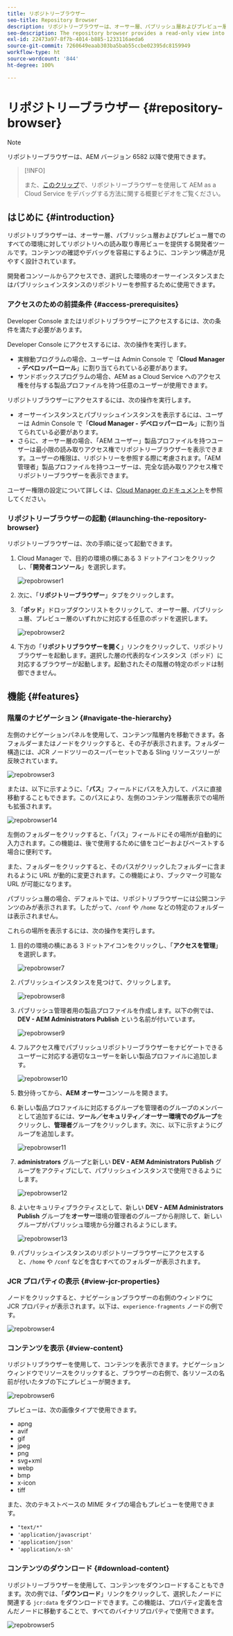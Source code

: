 ```yaml
---
title: リポジトリーブラウザー
seo-title: Repository Browser
description: リポジトリーブラウザーは、オーサー層、パブリッシュ層およびプレビュー層でのすべての環境に対して、リポジトリーへの読み取り専用ビューを提供します。
seo-description: The repository browser provides a read-only view into the repository for all environments on author, publish, and preview tiers.
exl-id: 22473a97-8f7b-4014-b885-1233116aeda6
source-git-commit: 7260649eaab303ba5bab55ccbe02395dc8159949
workflow-type: ht
source-wordcount: '844'
ht-degree: 100%

---
```


# リポジトリーブラウザー {#repository-browser}

>[!NOTE]
>
>リポジトリーブラウザーは、AEM バージョン 6582 以降で使用できます。

>[!INFO]
>
>また、[このクリップ](https://experienceleague.adobe.com/docs/experience-manager-learn/cloud-service/debugging/debugging-aem-as-a-cloud-service/repository-browser.html?lang=ja)で、リポジトリーブラウザーを使用して AEM as a Cloud Service をデバッグする方法に関する概要ビデオをご覧ください。

## はじめに {#introduction}

リポジトリブラウザーは、オーサー層、パブリッシュ層およびプレビュー層でのすべての環境に対してリポジトリへの読み取り専用ビューを提供する開発者ツールです。コンテンツの確認やデバッグを容易にするように、コンテンツ構造が見やすく設計されています。

開発者コンソールからアクセスでき、選択した環境のオーサーインスタンスまたはパブリッシュインスタンスのリポジトリーを参照するために使用できます。

### アクセスのための前提条件 {#access-prerequisites}

Developer Console またはリポジトリブラウザーにアクセスするには、次の条件を満たす必要があります。

Developer Console にアクセスするには、次の操作を実行します。

* 実稼動プログラムの場合、ユーザーは Admin Console で「**Cloud Manager - デベロッパーロール**」に割り当てられている必要があります。
* サンドボックスプログラムの場合、AEM as a Cloud Service へのアクセス権を付与する製品プロファイルを持つ任意のユーザーが使用できます。

リポジトリブラウザーにアクセスするには、次の操作を実行します。

* オーサーインスタンスとパブリッシュインスタンスを表示するには、ユーザーは Admin Console で「**Cloud Manager - デベロッパーロール**」に割り当てられている必要があります。
* さらに、オーサー層の場合、「AEM ユーザー」製品プロファイルを持つユーザーは最小限の読み取りアクセス権でリポジトリーブラウザーを表示できます。ユーザーの権限は、リポジトリーを参照する際に考慮されます。「AEM 管理者」製品プロファイルを持つユーザーは、完全な読み取りアクセス権でリポジトリーブラウザーを表示できます。

ユーザー権限の設定について詳しくは、[Cloud Manager のドキュメント](https://experienceleague.adobe.com/docs/experience-manager-cloud-manager/content/requirements/users-and-roles.html?lang=ja)を参照してください。

### リポジトリーブラウザーの起動 {#launching-the-repository-browser}

リポジトリーブラウザーは、次の手順に従って起動できます。

1. Cloud Manager で、目的の環境の横にある 3 ドットアイコンをクリックし、「**開発者コンソール**」を選択します。

   ![repobrowser1](/help/implementing/developing/tools/assets/repobrowser1.png)

1. 次に、「**リポジトリーブラウザー**」タブをクリックします。
1. 「**ポッド**」ドロップダウンリストをクリックして、オーサー層、パブリッシュ層、プレビュー層のいずれかに対応する任意のポッドを選択します。

   ![repobrowser2](/help/implementing/developing/tools/assets/repobrowser2.png)

1. 下方の「**リポジトリブラウザーを開く**」リンクをクリックして、リポジトリブラウザーを起動します。選択した層の代表的なインスタンス（ポッド）に対応するブラウザーが起動します。起動されたその階層の特定のポッドは制御できません。

## 機能 {#features}

### 階層のナビゲーション {#navigate-the-hierarchy}

左側のナビゲーションパネルを使用して、コンテンツ階層内を移動できます。各フォルダーまたはノードをクリックすると、その子が表示されます。フォルダー構造には、JCR ノードツリーのスーパーセットである Sling リソースツリーが反映されています。

![repobrowser3](/help/implementing/developing/tools/assets/repobrowser3.png)

または、以下に示すように、「**パス**」フィールドにパスを入力して、パスに直接移動することもできます。このパスにより、左側のコンテンツ階層表示での場所も拡張されます。

![repobrowser14](/help/implementing/developing/tools/assets/repobrowser14.png)

左側のフォルダーをクリックすると、「パス」フィールドにその場所が自動的に入力されます。この機能は、後で使用するために値をコピーおよびペーストする場合に便利です。

また、フォルダーをクリックすると、そのパスがクリックしたフォルダーに含まれるように URL が動的に変更されます。この機能により、ブックマーク可能な URL が可能になります。

パブリッシュ層の場合、デフォルトでは、リポジトリブラウザーには公開コンテンツのみが表示されます。したがって、`/conf` や `/home` などの特定のフォルダーは表示されません。

これらの場所を表示するには、次の操作を実行します。

1. 目的の環境の横にある 3 ドットアイコンをクリックし、「**アクセスを管理**」を選択します。

   ![repobrowser7](/help/implementing/developing/tools/assets/repobrowser7.png)

1. パブリッシュインスタンスを見つけて、クリックします。

   ![repobrowser8](/help/implementing/developing/tools/assets/repobrowser8.png)

1. パブリッシュ管理者用の製品プロファイルを作成します。以下の例では、**DEV - AEM Administrators Publish** という名前が付いています。

   ![repobrowser9](/help/implementing/developing/tools/assets/repobrowser9.png)

1. フルアクセス権でパブリッシュリポジトリーブラウザーをナビゲートできるユーザーに対応する適切なユーザーを新しい製品プロファイルに追加します。

   ![repobrowser10](/help/implementing/developing/tools/assets/repobrowser10.png)

1. 数分待ってから、**AEM オーサー**&#x200B;コンソールを開きます。
1. 新しい製品プロファイルに対応するグループを管理者のグループのメンバーとして追加するには、**ツール／セキュリティ／オーサー環境でのグループ**&#x200B;をクリックし、**管理者**&#x200B;グループをクリックします。次に、以下に示すようにグループを追加します。

   ![repobrowser11](/help/implementing/developing/tools/assets/repobrowser11.png)

1. **administrators** グループと新しい **DEV - AEM Administrators Publish** グループをアクティブにして、パブリッシュインスタンスで使用できるようにします。

   ![repobrowser12](/help/implementing/developing/tools/assets/repobrowser12.png)

1. よいセキュリティプラクティスとして、新しい **DEV - AEM Administrators Publish** グループを&#x200B;**オーサー**&#x200B;環境の管理者のグループから削除して、新しいグループがパブリッシュ環境から分離されるようにします。

   ![repobrowser13](/help/implementing/developing/tools/assets/repobrowser13.png)

1. パブリッシュインスタンスのリポジトリーブラウザーにアクセスすると、`/home` や `/conf` などを含むすべてのフォルダーが表示されます。

### JCR プロパティの表示 {#view-jcr-properties}

ノードをクリックすると、ナビゲーションブラウザーの右側のウィンドウに JCR プロパティが表示されます。以下は、`experience-fragments` ノードの例です。

![repobrowser4](/help/implementing/developing/tools/assets/repobrowser41.png)

### コンテンツを表示 {#view-content}

リポジトリブラウザーを使用して、コンテンツを表示できます。ナビゲーションウィンドウでリソースをクリックすると、ブラウザーの右側で、各リソースの名前が付いたタブの下にプレビューが開きます。

![repobrowser6](/help/implementing/developing/tools/assets/repobrowser61.png)

プレビューは、次の画像タイプで使用できます。

* apng
* avif
* gif
* jpeg
* png
* svg+xml
* webp
* bmp
* x-icon
* tiff

また、次のテキストベースの MIME タイプの場合もプレビューを使用できます。

* `"text/*"`
* `'application/javascript'`
* `'application/json'`
* `'application/x-sh'`

### コンテンツのダウンロード {#download-content}

リポジトリーブラウザーを使用して、コンテンツをダウンロードすることもできます。次の例では、「**ダウンロード**」リンクをクリックして、選択したノードに関連する `jcr:data` をダウンロードできます。この機能は、プロパティ定義を含んだノードに移動することで、すべてのバイナリプロパティで使用できます。

![repobrowser5](/help/implementing/developing/tools/assets/repobrowser52.png)
